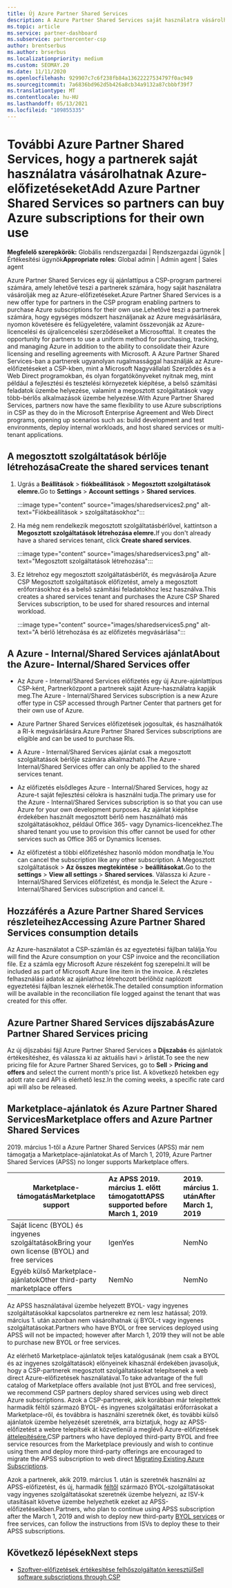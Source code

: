 ```yaml
---
title: Új Azure Partner Shared Services
description: A Azure Partner Shared Services saját használatra vásárolhat Azure-előfizetéseket, és egységes módszert használhat az Azure megvásárlására, nyomon követésére és kezelésére.
ms.topic: article
ms.service: partner-dashboard
ms.subservice: partnercenter-csp
author: brentserbus
ms.author: brserbus
ms.localizationpriority: medium
ms.custom: SEOMAY.20
ms.date: 11/11/2020
ms.openlocfilehash: 929907c7c6f238fb84a13622227534797f0ac949
ms.sourcegitcommit: 7a6836bd962d5b426a8cb34a9132a87cbbbf39f7
ms.translationtype: MT
ms.contentlocale: hu-HU
ms.lasthandoff: 05/13/2021
ms.locfileid: "109855335"
---
```

# <a name="add-azure-partner-shared-services-so-partners-can-buy-azure-subscriptions-for-their-own-use"></a><span data-ttu-id="e256f-103">További Azure Partner Shared Services, hogy a partnerek saját használatra vásárolhatnak Azure-előfizetéseket</span><span class="sxs-lookup"><span data-stu-id="e256f-103">Add Azure Partner Shared Services so partners can buy Azure subscriptions for their own use</span></span>

<span data-ttu-id="e256f-104">**Megfelelő szerepkörök:** Globális rendszergazdai | Rendszergazdai ügynök | Értékesítési ügynök</span><span class="sxs-lookup"><span data-stu-id="e256f-104">**Appropriate roles**: Global admin | Admin agent | Sales agent</span></span>

<span data-ttu-id="e256f-105">Azure Partner Shared Services egy új ajánlattípus a CSP-program partnerei számára, amely lehetővé teszi a partnerek számára, hogy saját használatra vásárolják meg az Azure-előfizetéseket.</span><span class="sxs-lookup"><span data-stu-id="e256f-105">Azure Partner Shared Services is a new offer type for partners in the CSP program enabling partners to purchase Azure subscriptions for their own use.</span></span><span data-ttu-id="e256f-106">Lehetővé teszi a partnerek számára, hogy egységes módszert használjanak az Azure megvásárlására, nyomon követésére és felügyeletére, valamint összevonják az Azure-licencelési és újralicencelési szerződéseiket a Microsofttal.</span><span class="sxs-lookup"><span data-stu-id="e256f-106">  It creates the opportunity for partners to use a uniform method for purchasing, tracking, and managing Azure in addition to the ability to consolidate their Azure licensing and reselling agreements with Microsoft.</span></span> <span data-ttu-id="e256f-107">A Azure Partner Shared Services-ban a partnerek ugyanolyan rugalmassággal használják az Azure-előfizetéseket a CSP-kben, mint a Microsoft Nagyvállalati Szerződés és a Web Direct programokban, és olyan forgatókönyveket nyitnak meg, mint például a fejlesztési és tesztelési környezetek kiépítése, a belső számítási feladatok üzembe helyezése, valamint a megosztott szolgáltatások vagy több-bérlős alkalmazások üzembe helyezése.</span><span class="sxs-lookup"><span data-stu-id="e256f-107">With Azure Partner Shared Services, partners now have the same flexibility to use Azure subscriptions in CSP as they do in the Microsoft Enterprise Agreement and Web Direct programs, opening up scenarios such as:  build development and test environments, deploy internal workloads, and host shared services or multi-tenant applications.</span></span>  

## <a name="create-the-shared-services-tenant"></a><span data-ttu-id="e256f-108">A megosztott szolgáltatások bérlője létrehozása</span><span class="sxs-lookup"><span data-stu-id="e256f-108">Create the shared services tenant</span></span>

1. <span data-ttu-id="e256f-109">Ugrás a **Beállítások**  >  **fiókbeállítások**  >  **Megosztott szolgáltatások elemre.**</span><span class="sxs-lookup"><span data-stu-id="e256f-109">Go to **Settings** > **Account settings** > **Shared services**.</span></span>

   :::image type="content" source="images/sharedservices2.png" alt-text="Fiókbeállítások > szolgáltatásokhoz":::

2. <span data-ttu-id="e256f-111">Ha még nem rendelkezik megosztott szolgáltatásbérlővel, kattintson a **Megosztott szolgáltatások létrehozása elemre.**</span><span class="sxs-lookup"><span data-stu-id="e256f-111">If you don't already have a shared services tenant, click **Create shared services**.</span></span>

   :::image type="content" source="images/sharedservices3.png" alt-text="Megosztott szolgáltatások létrehozása":::

3. <span data-ttu-id="e256f-113">Ez létrehoz egy megosztott szolgáltatásbérlőt, és megvásárolja Azure CSP Megosztott szolgáltatások előfizetést, amely a megosztott erőforrásokhoz és a belső számítási feladatokhoz lesz használva.</span><span class="sxs-lookup"><span data-stu-id="e256f-113">This creates a shared services tenant and purchases the Azure CSP Shared Services subscription, to be used for shared resources and internal workload.</span></span>

   :::image type="content" source="images/sharedservices5.png" alt-text="A bérlő létrehozása és az előfizetés megvásárlása":::

## <a name="about-the-azure--internalshared-services-offer"></a><span data-ttu-id="e256f-115">A Azure - Internal/Shared Services ajánlat</span><span class="sxs-lookup"><span data-stu-id="e256f-115">About the Azure- Internal/Shared Services offer</span></span>

- <span data-ttu-id="e256f-116">Az Azure - Internal/Shared Services előfizetés egy új Azure-ajánlattípus CSP-ként, Partnerközpont a partnerek saját Azure-használatra kapják meg.</span><span class="sxs-lookup"><span data-stu-id="e256f-116">The Azure - Internal/Shared Services subscription is a new Azure offer type in CSP accessed through Partner Center that partners get for their own use of Azure.</span></span>

- <span data-ttu-id="e256f-117">Azure Partner Shared Services előfizetések jogosultak, és használhatók a RI-k megvásárlására.</span><span class="sxs-lookup"><span data-stu-id="e256f-117">Azure Partner Shared Services subscriptions are eligible and can be used to purchase RIs.</span></span>

- <span data-ttu-id="e256f-118">A Azure - Internal/Shared Services ajánlat csak a megosztott szolgáltatások bérlője számára alkalmazható.</span><span class="sxs-lookup"><span data-stu-id="e256f-118">The Azure - Internal/Shared Services offer can only be applied to the shared services tenant.</span></span>

- <span data-ttu-id="e256f-119">Az előfizetés elsődleges Azure - Internal/Shared Services, hogy az Azure-t saját fejlesztési célokra is használni tudja.</span><span class="sxs-lookup"><span data-stu-id="e256f-119">The primary use for the Azure - Internal/Shared Services subscription is so that you can use Azure for your own development purposes.</span></span> <span data-ttu-id="e256f-120">Az ajánlat kiépítése érdekében használt megosztott bérlő nem használható más szolgáltatásokhoz, például Office 365- vagy Dynamics-licencekhez.</span><span class="sxs-lookup"><span data-stu-id="e256f-120">The shared tenant you use to provision this offer cannot be used for other services such as Office 365 or Dynamics licenses.</span></span>

- <span data-ttu-id="e256f-121">Az előfizetést a többi előfizetéshez hasonló módon mondhatja le.</span><span class="sxs-lookup"><span data-stu-id="e256f-121">You can cancel the subscription like any other subscription.</span></span> <span data-ttu-id="e256f-122">A Megosztott szolgáltatások  >  **Az összes megtekintése**  >  **beállításokat.**</span><span class="sxs-lookup"><span data-stu-id="e256f-122">Go to the **settings** > **View all settings** > **Shared services**.</span></span> <span data-ttu-id="e256f-123">Válassza ki Azure - Internal/Shared Services előfizetést, és mondja le.</span><span class="sxs-lookup"><span data-stu-id="e256f-123">Select the Azure - Internal/Shared Services subscription and cancel it.</span></span>

## <a name="accessing-azure-partner-shared-services-consumption-details"></a><span data-ttu-id="e256f-124">Hozzáférés a Azure Partner Shared Services részleteihez</span><span class="sxs-lookup"><span data-stu-id="e256f-124">Accessing Azure Partner Shared Services consumption details</span></span>

<span data-ttu-id="e256f-125">Az Azure-használatot a CSP-számlán és az egyeztetési fájlban találja.</span><span class="sxs-lookup"><span data-stu-id="e256f-125">You will find the Azure consumption on your CSP invoice and the reconciliation file.</span></span> <span data-ttu-id="e256f-126">Ez a számla egy Microsoft Azure részeként fog szerepelni.</span><span class="sxs-lookup"><span data-stu-id="e256f-126">It will be included as part of Microsoft Azure line item in the invoice.</span></span> <span data-ttu-id="e256f-127">A részletes felhasználási adatok az ajánlathoz létrehozott bérlőhöz naplózott egyeztetési fájlban lesznek elérhetők.</span><span class="sxs-lookup"><span data-stu-id="e256f-127">The detailed consumption information will be available in the reconciliation file logged against the tenant that was created for this offer.</span></span>

## <a name="azure-partner-shared-services-pricing"></a><span data-ttu-id="e256f-128">Azure Partner Shared Services díjszabás</span><span class="sxs-lookup"><span data-stu-id="e256f-128">Azure Partner Shared Services pricing</span></span>

<span data-ttu-id="e256f-129">Az új díjszabási fájl Azure Partner Shared Services a **Díjszabás** és ajánlatok értékesítéshez, és válassza ki az aktuális havi  >   árlistát.</span><span class="sxs-lookup"><span data-stu-id="e256f-129">To see the new pricing file for Azure Partner Shared Services, go to **Sell** > **Pricing and offers** and select the current month's price list.</span></span> <span data-ttu-id="e256f-130">A következő hetekben egy adott rate card API is elérhető lesz.</span><span class="sxs-lookup"><span data-stu-id="e256f-130">In the coming weeks, a specific rate card api will also be released.</span></span>

## <a name="marketplace-offers-and-azure-partner-shared-services"></a><span data-ttu-id="e256f-131">Marketplace-ajánlatok és Azure Partner Shared Services</span><span class="sxs-lookup"><span data-stu-id="e256f-131">Marketplace offers and Azure Partner Shared Services</span></span>

<span data-ttu-id="e256f-132">2019. március 1-től a Azure Partner Shared Services (APSS) már nem támogatja a Marketplace-ajánlatokat.</span><span class="sxs-lookup"><span data-stu-id="e256f-132">As of March 1, 2019, Azure Partner Shared Services (APSS) no longer supports Marketplace offers.</span></span>

|<span data-ttu-id="e256f-133">**Marketplace-támogatás**</span><span class="sxs-lookup"><span data-stu-id="e256f-133">**Marketplace support**</span></span>   |<span data-ttu-id="e256f-134">**Az APSS 2019. március 1. előtt támogatott**</span><span class="sxs-lookup"><span data-stu-id="e256f-134">**APSS supported before March 1, 2019**</span></span>|<span data-ttu-id="e256f-135">**2019. március 1. után**</span><span class="sxs-lookup"><span data-stu-id="e256f-135">**After March 1, 2019**</span></span>|
|---------------------------|:----------------------------|:-------------------|
|<span data-ttu-id="e256f-136">Saját licenc (BYOL) és ingyenes szolgáltatások</span><span class="sxs-lookup"><span data-stu-id="e256f-136">Bring your own license (BYOL) and free services</span></span>   | <span data-ttu-id="e256f-137">Igen</span><span class="sxs-lookup"><span data-stu-id="e256f-137">Yes</span></span>   | <span data-ttu-id="e256f-138">Nem</span><span class="sxs-lookup"><span data-stu-id="e256f-138">No</span></span>|
|<span data-ttu-id="e256f-139">Egyéb külső Marketplace-ajánlatok</span><span class="sxs-lookup"><span data-stu-id="e256f-139">Other third-party marketplace offers</span></span>   | <span data-ttu-id="e256f-140">Nem</span><span class="sxs-lookup"><span data-stu-id="e256f-140">No</span></span>   |<span data-ttu-id="e256f-141">Nem</span><span class="sxs-lookup"><span data-stu-id="e256f-141">No</span></span>|

<span data-ttu-id="e256f-142">Az APSS használatával üzembe helyezett BYOL- vagy ingyenes szolgáltatásokkal kapcsolatos partnerekre ez nem lesz hatással; 2019. március 1. után azonban nem vásárolhatnak új BYOL-t vagy ingyenes szolgáltatásokat.</span><span class="sxs-lookup"><span data-stu-id="e256f-142">Partners who have BYOL or free services deployed using APSS will not be impacted; however after March 1, 2019 they will not be able to purchase new BYOL or free services.</span></span>

<span data-ttu-id="e256f-143">Az elérhető Marketplace-ajánlatok teljes katalógusának (nem csak a BYOL és az ingyenes szolgáltatások) előnyeinek kihasznál érdekében javasoljuk, hogy a CSP-partnerek megosztott szolgáltatásokat telepítsenek a web direct Azure-előfizetések használatával.</span><span class="sxs-lookup"><span data-stu-id="e256f-143">To take advantage of the full catalog of Marketplace offers available (not just BYOL and free services), we recommend CSP partners deploy shared services using web direct Azure subscriptions.</span></span>  <span data-ttu-id="e256f-144">Azok a CSP-partnerek, akik korábban már telepítettek harmadik féltől származó BYOL- és ingyenes szolgáltatási erőforrásokat a Marketplace-ről, és továbbra is használni szeretnék őket, és további külső ajánlatok üzembe helyezését szeretnék, arra biztatjuk, hogy az APSS-előfizetést a webre telepítsék át közvetlenül a meglévő Azure-előfizetések [áttelepítésére.](/azure/cloud-solution-provider/migration/migration#migrating-existing-azure-subscriptions)</span><span class="sxs-lookup"><span data-stu-id="e256f-144">CSP partners who have deployed third-party BYOL and free service resources from the Marketplace previously and wish to continue using them and deploy more third-party offerings are encouraged to migrate the APSS subscription to web direct [Migrating Existing Azure Subscriptions](/azure/cloud-solution-provider/migration/migration#migrating-existing-azure-subscriptions).</span></span>

<span data-ttu-id="e256f-145">Azok a partnerek, akik 2019. március 1. után is szeretnék használni az APSS-előfizetést, és új, harmadik [féltől](https://azuremarketplace.microsoft.com/marketplace/apps?filters=byol) származó BYOL-szolgáltatásokat vagy ingyenes szolgáltatásokat szeretnék üzembe helyezni, az ISV-k utasításait követve üzembe helyezhetik ezeket az APSS-előfizetéseikben.</span><span class="sxs-lookup"><span data-stu-id="e256f-145">Partners, who plan to continue using APSS subscription after the March 1, 2019 and wish to deploy new third-party [BYOL services](https://azuremarketplace.microsoft.com/marketplace/apps?filters=byol) or free services, can follow the instructions from ISVs to deploy these to their APSS subscriptions.</span></span>

## <a name="next-steps"></a><span data-ttu-id="e256f-146">Következő lépések</span><span class="sxs-lookup"><span data-stu-id="e256f-146">Next steps</span></span>

- [<span data-ttu-id="e256f-147">Szoftver-előfizetések értékesítése felhőszolgáltatón keresztül</span><span class="sxs-lookup"><span data-stu-id="e256f-147">Sell software subscriptions through CSP</span></span>](csp-software-subscriptions.md)